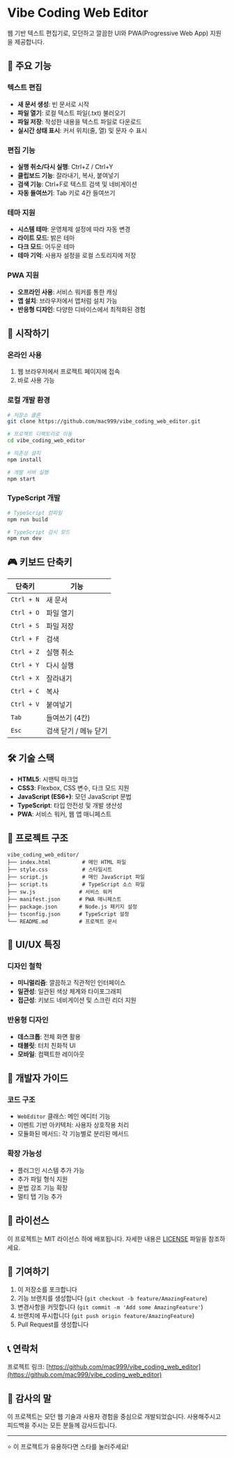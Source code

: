 # Vibe Coding Web Editor

웹 기반 텍스트 편집기로, 모던하고 깔끔한 UI와 PWA(Progressive Web App) 지원을 제공합니다.

## 🌟 주요 기능

### 텍스트 편집
- **새 문서 생성**: 빈 문서로 시작
- **파일 열기**: 로컬 텍스트 파일(.txt) 불러오기
- **파일 저장**: 작성한 내용을 텍스트 파일로 다운로드
- **실시간 상태 표시**: 커서 위치(줄, 열) 및 문자 수 표시

### 편집 기능
- **실행 취소/다시 실행**: Ctrl+Z / Ctrl+Y
- **클립보드 기능**: 잘라내기, 복사, 붙여넣기
- **검색 기능**: Ctrl+F로 텍스트 검색 및 네비게이션
- **자동 들여쓰기**: Tab 키로 4칸 들여쓰기

### 테마 지원
- **시스템 테마**: 운영체제 설정에 따라 자동 변경
- **라이트 모드**: 밝은 테마
- **다크 모드**: 어두운 테마
- **테마 기억**: 사용자 설정을 로컬 스토리지에 저장

### PWA 지원
- **오프라인 사용**: 서비스 워커를 통한 캐싱
- **앱 설치**: 브라우저에서 앱처럼 설치 가능
- **반응형 디자인**: 다양한 디바이스에서 최적화된 경험

## 🚀 시작하기

### 온라인 사용
1. 웹 브라우저에서 프로젝트 페이지에 접속
2. 바로 사용 가능

### 로컬 개발 환경
```bash
# 저장소 클론
git clone https://github.com/mac999/vibe_coding_web_editor.git

# 프로젝트 디렉토리로 이동
cd vibe_coding_web_editor

# 의존성 설치
npm install

# 개발 서버 실행
npm start
```

### TypeScript 개발
```bash
# TypeScript 컴파일
npm run build

# TypeScript 감시 모드
npm run dev
```

## 🎮 키보드 단축키

| 단축키 | 기능 |
|--------|------|
| `Ctrl + N` | 새 문서 |
| `Ctrl + O` | 파일 열기 |
| `Ctrl + S` | 파일 저장 |
| `Ctrl + F` | 검색 |
| `Ctrl + Z` | 실행 취소 |
| `Ctrl + Y` | 다시 실행 |
| `Ctrl + X` | 잘라내기 |
| `Ctrl + C` | 복사 |
| `Ctrl + V` | 붙여넣기 |
| `Tab` | 들여쓰기 (4칸) |
| `Esc` | 검색 닫기 / 메뉴 닫기 |

## 🛠️ 기술 스택

- **HTML5**: 시맨틱 마크업
- **CSS3**: Flexbox, CSS 변수, 다크 모드 지원
- **JavaScript (ES6+)**: 모던 JavaScript 문법
- **TypeScript**: 타입 안전성 및 개발 생산성
- **PWA**: 서비스 워커, 웹 앱 매니페스트

## 📁 프로젝트 구조

```
vibe_coding_web_editor/
├── index.html          # 메인 HTML 파일
├── style.css           # 스타일시트
├── script.js           # 메인 JavaScript 파일
├── script.ts           # TypeScript 소스 파일
├── sw.js              # 서비스 워커
├── manifest.json      # PWA 매니페스트
├── package.json       # Node.js 패키지 설정
├── tsconfig.json      # TypeScript 설정
└── README.md          # 프로젝트 문서
```

## 🎨 UI/UX 특징

### 디자인 철학
- **미니멀리즘**: 깔끔하고 직관적인 인터페이스
- **일관성**: 일관된 색상 체계와 타이포그래피
- **접근성**: 키보드 네비게이션 및 스크린 리더 지원

### 반응형 디자인
- **데스크톱**: 전체 화면 활용
- **태블릿**: 터치 친화적 UI
- **모바일**: 컴팩트한 레이아웃

## 🔧 개발자 가이드

### 코드 구조
- `WebEditor` 클래스: 메인 에디터 기능
- 이벤트 기반 아키텍처: 사용자 상호작용 처리
- 모듈화된 메서드: 각 기능별로 분리된 메서드

### 확장 가능성
- 플러그인 시스템 추가 가능
- 추가 파일 형식 지원
- 문법 강조 기능 확장
- 멀티 탭 기능 추가

## 📝 라이선스

이 프로젝트는 MIT 라이선스 하에 배포됩니다. 자세한 내용은 [LICENSE](LICENSE) 파일을 참조하세요.

## 🤝 기여하기

1. 이 저장소를 포크합니다
2. 기능 브랜치를 생성합니다 (`git checkout -b feature/AmazingFeature`)
3. 변경사항을 커밋합니다 (`git commit -m 'Add some AmazingFeature'`)
4. 브랜치에 푸시합니다 (`git push origin feature/AmazingFeature`)
5. Pull Request를 생성합니다

## 📞 연락처

프로젝트 링크: [https://github.com/mac999/vibe_coding_web_editor](https://github.com/mac999/vibe_coding_web_editor)

## 🙏 감사의 말

이 프로젝트는 모던 웹 기술과 사용자 경험을 중심으로 개발되었습니다. 사용해주시고 피드백을 주시는 모든 분들께 감사드립니다.

---

⭐ 이 프로젝트가 유용하다면 스타를 눌러주세요!
